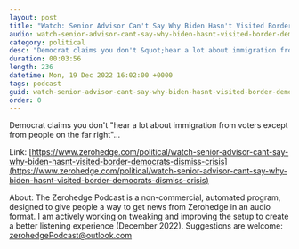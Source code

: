 ```yaml
---
layout: post
title: "Watch: Senior Advisor Can't Say Why Biden Hasn't Visited Border; Democrats Dismiss Crisis"
audio: watch-senior-advisor-cant-say-why-biden-hasnt-visited-border-democrats-dismiss-crisis-0
category: political
desc: "Democrat claims you don't &quot;hear a lot about immigration from voters except from people on the far right&quot;..."
duration: 00:03:56
length: 236
datetime: Mon, 19 Dec 2022 16:02:00 +0000
tags: podcast
guid: watch-senior-advisor-cant-say-why-biden-hasnt-visited-border-democrats-dismiss-crisis-0
order: 0
---
```

Democrat claims you don't &quot;hear a lot about immigration from voters except from people on the far right&quot;...

Link: [https://www.zerohedge.com/political/watch-senior-advisor-cant-say-why-biden-hasnt-visited-border-democrats-dismiss-crisis](https://www.zerohedge.com/political/watch-senior-advisor-cant-say-why-biden-hasnt-visited-border-democrats-dismiss-crisis)

About: The Zerohedge Podcast is a non-commercial, automated program, designed to give people a way to get news from Zerohedge in an audio format.  I am actively working on tweaking and improving the setup to create a better listening experience (December 2022).  Suggestions are welcome: [zerohedgePodcast@outlook.com](mailto:zerohedgePodcast@outlook.com)
